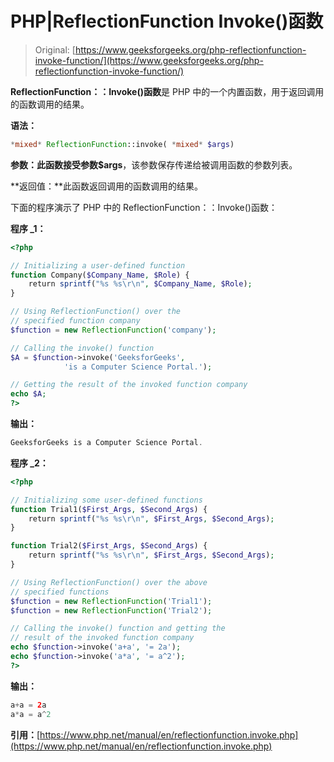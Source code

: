 # PHP|ReflectionFunction Invoke()函数

> Original: [https://www.geeksforgeeks.org/php-reflectionfunction-invoke-function/](https://www.geeksforgeeks.org/php-reflectionfunction-invoke-function/)

**ReflectionFunction：：Invoke()函数**是 PHP 中的一个内置函数，用于返回调用的函数调用的结果。

**语法：**

```php
*mixed* ReflectionFunction::invoke( *mixed* $args)
```

**参数：**此函数接受参数**$args**，该参数保存传递给被调用函数的参数列表。

**返回值：**此函数返回调用的函数调用的结果。

下面的程序演示了 PHP 中的 ReflectionFunction：：Invoke()函数：

**程序 _1：**

```php
<?php

// Initializing a user-defined function
function Company($Company_Name, $Role) {
    return sprintf("%s %s\r\n", $Company_Name, $Role);
}

// Using ReflectionFunction() over the
// specified function company
$function = new ReflectionFunction('company');

// Calling the invoke() function
$A = $function->invoke('GeeksforGeeks',
            'is a Computer Science Portal.');

// Getting the result of the invoked function company
echo $A;
?>
```

**输出：**

```php
GeeksforGeeks is a Computer Science Portal.

```

**程序 _2：**

```php
<?php

// Initializing some user-defined functions
function Trial1($First_Args, $Second_Args) {
    return sprintf("%s %s\r\n", $First_Args, $Second_Args);
}

function Trial2($First_Args, $Second_Args) {
    return sprintf("%s %s\r\n", $First_Args, $Second_Args);
}

// Using ReflectionFunction() over the above
// specified functions 
$function = new ReflectionFunction('Trial1');
$function = new ReflectionFunction('Trial2');

// Calling the invoke() function and getting the
// result of the invoked function company
echo $function->invoke('a+a', '= 2a');
echo $function->invoke('a*a', '= a^2');
?>
```

**输出：**

```php
a+a = 2a
a*a = a^2

```

**引用：**[https://www.php.net/manual/en/reflectionfunction.invoke.php](https://www.php.net/manual/en/reflectionfunction.invoke.php)